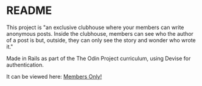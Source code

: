 # README

This project is "an exclusive clubhouse where your members can write anonymous posts. Inside the clubhouse, members can see who the author of a post is but, outside, they can only see the story and wonder who wrote it."

Made in Rails as part of the The Odin Project curriculum, using Devise for authentication.

It can be viewed here: [Members Only!](https://shrouded-sands-78094.herokuapp.com/)
